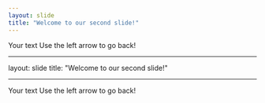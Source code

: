 ```yaml
---
layout: slide
title: "Welcome to our second slide!"
---
```

Your text
Use the left arrow to go back!
***
layout: slide
title: "Welcome to our second slide!"
***
Your text
Use the left arrow to go back!
